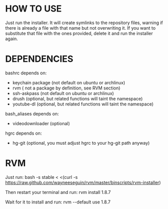 HOW TO USE
==========

Just run the installer. It will create symlinks to the repository 
files, warning if there is already a file with that name but not 
overwriting it. If you want to substitute that file with the ones 
provided, delete it and run the installer again.

DEPENDENCIES
============

bashrc depends on:  
* keychain package (not default on ubuntu or archlinux)  
* rvm ( not a package by definition, see RVM section)  
* ssh-askpass (not default on ubuntu or archlinux)  
* drush (optional, but related functions will taint the namespace)  
* youtube-dl (optional, but related functions will taint the namespace)  

bash_aliases depends on:  
* videodownloader (optional)

hgrc depends on:  
* hg-git (optional, you must adjust hgrc to your hg-git path anyway)

RVM
===

Just run:
    bash -s stable < <(curl -s https://raw.github.com/wayneeseguin/rvm/master/binscripts/rvm-installer)

Then restart your terminal and run:
    rvm install 1.8.7

Wait for it to install and run:
    rvm --default use 1.8.7
